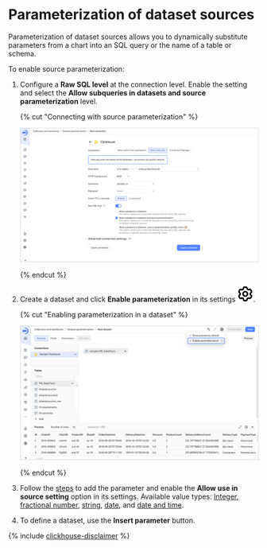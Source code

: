 # Parameterization of dataset sources

Parameterization of dataset sources allows you to dynamically substitute parameters from a chart into an SQL query or the name of a table or schema.

To enable source parameterization:

1. Configure a **Raw SQL level** at the connection level. Enable the setting and select the **Allow subqueries in datasets and source parameterization** level.

   {% cut "Connecting with source parameterization" %}

   ![create-connection](../../_assets/datalens/operations/connection/create-sample-connection-parametrization.png)

   {% endcut %}

1. Create a dataset and click **Enable parameterization** in its settings ![image](../../_assets/console-icons/gear.svg).

   {% cut "Enabling parameterization in a dataset" %}

   ![image](../../_assets/datalens/dataset-parametrization/dataset-parametrization-on.png)

   {% endcut %}

1. Follow the [steps](./create-dataset.md#add-parameters) to add the parameter and enable the **Allow use in source setting** option in its settings. Available value types: [Integer](./data-types.md#integer), [fractional number](./data-types.md#float), [string](./data-types.md#string), [date](./data-types.md#date), and [date and time](./data-types.md#datetime).
1. To define a dataset, use the **Insert parameter** button.


   
{% include [clickhouse-disclaimer](../../_includes/clickhouse-disclaimer.md) %}